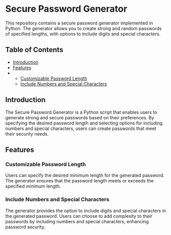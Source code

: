 # Secure Password Generator

This repository contains a secure password generator implemented in Python. The generator allows you to create strong and random passwords of specified lengths, with options to include digits and special characters.

## Table of Contents

- [Introduction](#introduction)
- [Features](#features)
- - [Customizable Password Length](#customizable-password-length)
  - [Include Numbers and Special Characters](#include-numbers-and-special-characters)

## Introduction

The Secure Password Generator is a Python script that enables users to generate strong and secure passwords based on their preferences. By specifying the desired password length and selecting options for including numbers and special characters, users can create passwords that meet their security needs.

## Features

### Customizable Password Length

Users can specify the desired minimum length for the generated password. The generator ensures that the password length meets or exceeds the specified minimum length.

### Include Numbers and Special Characters

The generator provides the option to include digits and special characters in the generated password. Users can choose to add complexity to their passwords by including numbers and special characters, enhancing password security.
